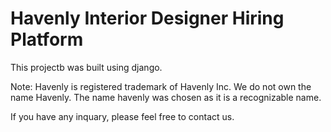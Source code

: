 # Havenly Interior Designer Hiring Platform
 This projectb was built using django.
 
 
 Note: Havenly is registered trademark of Havenly Inc. We do not own the name Havenly. The name havenly was chosen as it is a recognizable name.
 
 If you have any inquary, please feel free to contact us.
